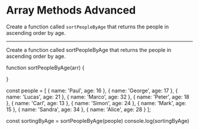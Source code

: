 # Array Methods Advanced

Create a function called `sortPeopleByAge` that returns the people in ascending order by age.



-----------------------------------------------------------------------------------------------------------------------------------------------------------





Create a function called sortPeopleByAge that returns the people in ascending order by age.

function sortPeopleByAge(arr) {
  
}

const people = [
  { name: 'Paul', age: 16 },
  { name: 'George', age: 17 },
  { name: 'Lucas', age: 21 },
  { name: 'Marco', age: 32 },
  { name: 'Peter', age: 18 },
  { name: 'Carl', age: 13 },
  { name: 'Simon', age: 24 },
  { name: 'Mark', age: 15 },
  { name: 'Sandra', age: 34 },
  { name: 'Alice', age: 28 }
];

const sortingByAge = sortPeopleByAge(people)
console.log(sortingByAge)